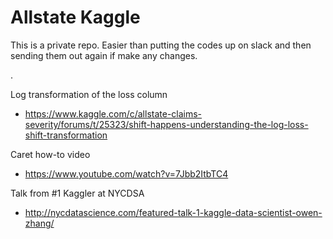 # Allstate Kaggle

This is a private repo.
Easier than putting the codes up on slack and then sending them out again if make any changes.

.

Log transformation of the loss column
- https://www.kaggle.com/c/allstate-claims-severity/forums/t/25323/shift-happens-understanding-the-log-loss-shift-transformation

Caret how-to video
- https://www.youtube.com/watch?v=7Jbb2ItbTC4

Talk from #1 Kaggler at NYCDSA
- http://nycdatascience.com/featured-talk-1-kaggle-data-scientist-owen-zhang/

